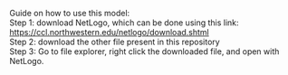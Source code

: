 Guide on how to use this model: <br>
Step 1: download NetLogo, which can be done using this link: https://ccl.northwestern.edu/netlogo/download.shtml <br>
Step 2: download the other file present in this repository <br>
Step 3: Go to file explorer, right click the downloaded file, and open with NetLogo. 
